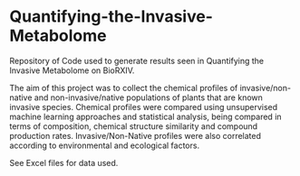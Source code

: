 # Quantifying-the-Invasive-Metabolome
Repository of Code used to generate results seen in Quantifying the Invasive Metabolome on BioRXIV.

The aim of this project was to collect the chemical profiles of invasive/non-native and non-invasive/native populations of plants that are known invasive species. 
Chemical profiles were compared using unsupervised machine learning approaches and statistical analysis, being compared in terms of composition, chemical structure similarity 
and compound production rates. 
Invasive/Non-Native profiles were also correlated according to environmental and ecological factors.

See Excel files for data used.

